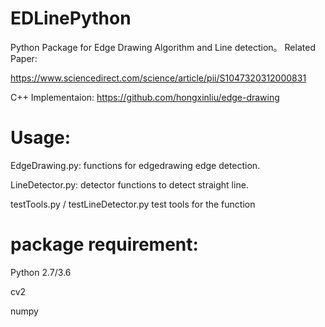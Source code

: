 # EDLinePython

Python Package for Edge Drawing Algorithm and Line detection。 Related Paper:

https://www.sciencedirect.com/science/article/pii/S1047320312000831

C++ Implementaion:
https://github.com/hongxinliu/edge-drawing


# Usage:

EdgeDrawing.py: functions for edgedrawing edge detection.

LineDetector.py: detector functions to detect straight line.

testTools.py / testLineDetector.py test tools for the function


#  package requirement:

Python 2.7/3.6

cv2 

numpy
